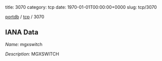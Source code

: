 title: 3070
category: tcp
date: 1970-01-01T00:00:00+0000
slug: tcp/3070

[portdb](/) / [tcp](/category/tcp.html) / 3070


## IANA Data

_Name:_ mgxswitch

_Description:_ MGXSWITCH

